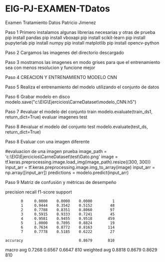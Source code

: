 
# EIG-PJ-EXAMEN-TDatos
Examen Tratamiento Datos Patricio Jimenez

Paso 1 Primero instalamos algunas librerias necesarias y otras de prueba 
pip install pandas 
pip install vboxapi 
pip install scikit-learn
pip install pupyterlab
pip install numpy
pip install matplotlib
pip install opencv-python

Paso 2 Cargamos las imagenes del directorio descargado 

Paso 3 mostramos las imagenes en modo grises para que el entrenamiento sea con menos resolucion y funcione mejor 

Paso 4 CREACION Y ENTRENAMIENTO MODELO CNN

Paso 5 Realiza el entrenamiento del modelo utilizando el conjunto de datos

Paso 6 Grabar modelo en disco
modelo.save("c:\\EIG\\Ejercicios\\CarneDataset\\modelo_CNN.h5")

Paso 7 #evaluar el modelo del conjunto train
modelo.evaluate(train_ds1, return_dict=True)
evaluar imagenes test

Paso 8 #evaluar el modelo del conjunto test
modelo.evaluate(test_ds, return_dict=True)

Paso 8 Evaluar con una imagen diferente

#evaluacion de una imagen prueba
image_path = 'c:\\EIG\\Ejercicios\\CarneDataset\\test\\Gato.png'
image = tf.keras.preprocessing.image.load_img(image_path).resize((300, 300))
input_arr = tf.keras.preprocessing.image.img_to_array(image)
input_arr = np.array([input_arr])
predictions = modelo.predict(input_arr)

Paso 9 Matriz de confusión y métricas de desempeño

  precision    recall  f1-score   support

           0     0.0000    0.0000    0.0000         1
           1     0.9444    0.3542    0.5152        48
           2     0.7788    0.8351    0.8060        97
           3     0.5915    0.9333    0.7241        45
           4     0.9581    0.9455    0.9518       459
           5     1.0000    0.7895    0.8824        19
           6     0.7634    0.8772    0.8163       114
           7     0.7778    0.5185    0.6222        27

    accuracy                         0.8679       810
   macro avg     0.7268    0.6567    0.6647       810
weighted avg     0.8818    0.8679    0.8629       810
 
 
